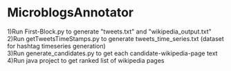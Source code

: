 # MicroblogsAnnotator

1)Run First-Block.py to generate "tweets.txt" and "wikipedia_output.txt"  
2)Run getTweetsTimeStamps.py to generate tweets_time_series.txt (dataset for hashtag timeseries generation)  
3)Run generate_candidates.py to get each candidate-wikipedia-page text  
4)Run java project to get ranked list of wikipedia pages  
